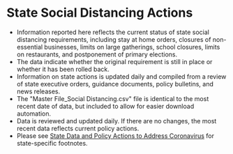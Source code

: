 # State Social Distancing Actions
<ul>
<li>Information reported here reflects the current status of state social distancing requirements, including stay at home orders, closures of non-essential businesses, limits on large gatherings, school closures, limits on restaurants, and postponement of primary elections.</li>
<li>The data indicate whether the original requirement is still in place or whether it has been rolled back.</li>
<li>Information on state actions is updated daily and compiled from a review of state executive orders, guidance documents, policy bulletins, and news releases.</li>
<li>The "Master File_Social Distancing.csv" file is identical to the most recent date of data, but included to allow for easier download automation.</li>
<li>Data is reviewed and updated daily. If there are no changes, the most recent data reflects current policy actions.</li>
<li>Please see <a href="https://www.kff.org/health-costs/issue-brief/state-data-and-policy-actions-to-address-coronavirus/#socialdistancing">State Data and Policy Actions to Address Coronavirus</a> for state-specific footnotes.</li>
</ul>
